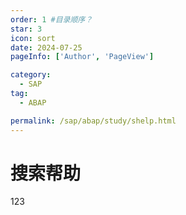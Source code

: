 ```yaml
---
order: 1 #目录顺序？
star: 3
icon: sort
date: 2024-07-25
pageInfo: ['Author', 'PageView']

category:
  - SAP
tag:
  - ABAP

permalink: /sap/abap/study/shelp.html
---
```


# 搜索帮助

123
<!-- <Catalog base='/' hideHeading/> -->

